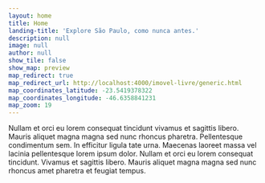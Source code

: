 ```yaml
---
layout: home
title: Home
landing-title: 'Explore São Paulo, como nunca antes.'
description: null
image: null
author: null
show_tile: false
show_map: preview
map_redirect: true
map_redirect_url: http://localhost:4000/imovel-livre/generic.html
map_coordinates_latitude: -23.5419378322
map_coordinates_longitude: -46.6358841231
map_zoom: 19
---
```


Nullam et orci eu lorem consequat tincidunt vivamus et sagittis libero. Mauris aliquet magna magna sed nunc rhoncus pharetra. Pellentesque condimentum sem. In efficitur ligula tate urna. Maecenas laoreet massa vel lacinia pellentesque lorem ipsum dolor. Nullam et orci eu lorem consequat tincidunt. Vivamus et sagittis libero. Mauris aliquet magna magna sed nunc rhoncus amet pharetra et feugiat tempus.
